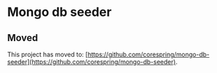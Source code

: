 # Mongo db seeder
## Moved

This project has moved to: [https://github.com/corespring/mongo-db-seeder](https://github.com/corespring/mongo-db-seeder).
